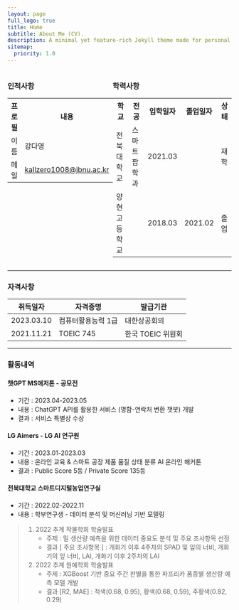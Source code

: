 ```yaml
---
layout: page
full_logo: true
title: Home
subtitle: About Me (CV).
description: A minimal yet feature-rich Jekyll theme made for personal websites and blogs.
sitemap:
  priority: 1.0
---
```


<div style="display: flex;">
  <div style="flex-basis: 40%;">
    <h3>인적사항</h3>
    <table>
      <tr>
        <th>프로필</th>
        <th>내용</th>
      </tr>
      <tr>
        <td>이름</td>
        <td>강다영</td>
      </tr>
      <tr>
        <td>메일</td>
        <td><a href="mailto:kallzero1008@jbnu.ac.kr">kallzero1008@jbnu.ac.kr</a></td>
      </tr>
    </table>
  </div>

  <div style="flex-basis: 60%;">
    <h3>학력사항</h3>
    <table>
      <tr>
        <th>학교</th>
        <th>전공</th>
        <th>입학일자</th>
        <th>졸업일자</th>
        <th>상태</th>
      </tr>
      <tr>
        <td>전북대학교</td>
        <td>스마트팜학과</td>
        <td>2021.03</td>
        <td></td>
        <td>재학</td>
      </tr>
      <tr>
        <td>양현고등학교</td>
        <td></td>
        <td>2018.03</td>
        <td>2021.02</td>
        <td>졸업</td>
      </tr>
    </table>
  </div>
</div>

---

### 자격사항

 취득일자       |자격증명      | 발급기관         | 
---------|------------|--------------|
 2023.03.10 | 컴퓨터활용능력 1급 | 대한상공회의       |
2021.11.21 | TOEIC 745  | 한국 TOEIC 위원회 |

---

### 활동내역

#### 챗GPT MS애저톤 - 공모전
  - 기간 : 2023.04-2023.05 
  - 내용 : ChatGPT API를 활용한 서비스 (명함-연락처 변환 챗봇) 개발 
  - 결과 : 서비스 특별상 수상 


#### LG Aimers - LG AI 연구원
  - 기간 : 2023.01-2023.03 
  - 내용 : 온라인 교육 & 스마트 공장 제품 품질 상태 분류 AI 온라인 해커톤
  - 결과 : Public Score 5등 / Private Score 135등 

#### 전북대학교 스마트디지털농업연구실
  - 기간 : 2022.02-2022.11
  - 내용 : 학부연구생 - 데이터 분석 및 머신러닝 기반 모델링
  > 1. 2022 추계 작물학회 학술발표 
  >    - 주제 : 밀 생산량 예측을 위한 데이터 중요도 분석 및 주요 조사항목 선정 
  >    - 결과 [ 주요 조사항목 ] : 개화기 이후 4주차의 SPAD 및 잎의 너비, 개화기의 잎 너비, LAI, 개화기 이후 2주차의 LAI 
  > 2. 2022 추계 원예학회 학술발표 
  >    - 주제 :  XGBoost 기반 중요 주간 판별을 통한 파프리카 품종별 생산량 예측 모델 개발 
  >    - 결과 [R2, MAE] : 적색(0.68, 0.95), 황색(0.68, 0.59), 주황색(0.82, 0.29)


<br>
<br>
<br>
<br>
<br>
<br>
<br>
